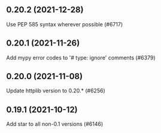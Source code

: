 ## 0.20.2 (2021-12-28)

Use PEP 585 syntax wherever possible (#6717)

## 0.20.1 (2021-11-26)

Add mypy error codes to '# type: ignore' comments (#6379)

## 0.20.0 (2021-11-08)

Update httplib version to 0.20.* (#6256)

## 0.19.1 (2021-10-12)

Add star to all non-0.1 versions (#6146)

